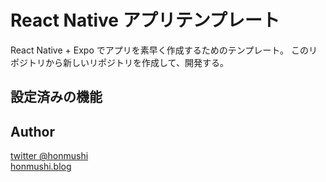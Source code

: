 # React Native アプリテンプレート

React Native + Expo でアプリを素早く作成するためのテンプレート。
このリポジトリから新しいリポジトリを作成して、開発する。

## 設定済みの機能



## Author

[twitter @honmushi](https://twitter.com/koshihonmushi)  
[honmushi.blog](https://honmushi.com/profile/)
